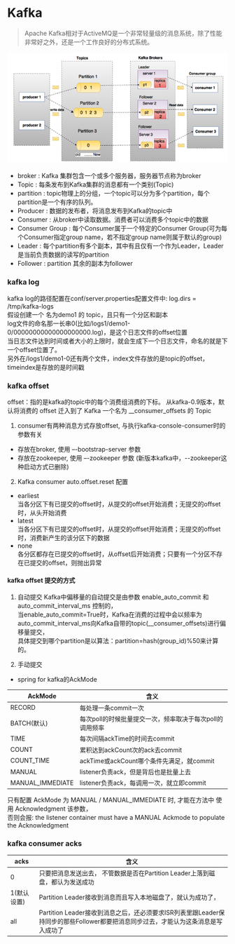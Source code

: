 # Kafka
> Apache Kafka相对于ActiveMQ是一个非常轻量级的消息系统，除了性能非常好之外，还是一个工作良好的分布式系统。

![Kafka](images/Kafka.png)

* broker : Kafka 集群包含一个或多个服务器，服务器节点称为broker
* Topic : 每条发布到Kafka集群的消息都有一个类别(Topic)
* partition : topic物理上的分组，一个topic可以分为多个partition，每个partition是一个有序的队列。 
* Producer  : 数据的发布者，将消息发布到Kafka的topic中
* Consumer  : 从broker中读取数据。消费者可以消费多个topic中的数据
* Consumer Group : 每个Consumer属于一个特定的Consumer Group(可为每个Consumer指定group name，若不指定group name则属于默认的group)
* Leader :  每个partition有多个副本，其中有且仅有一个作为Leader，Leader是当前负责数据的读写的partition
* Follower : partition 其余的副本为follower





### kafka log
kafka log的路径配置在conf/server.properties配置文件中: log.dirs = /tmp/kafka-logs  
假设创建一个 名为demo1 的 topic，且只有一个分区和副本  
log文件的命名那一长串0(比如/logs1/demo1-0/00000000000000000000.log)，是这个日志文件的offset位置  
当日志文件达到时间或者大小的上限时，就会生成下一个日志文件，命名的就是下一个offset位置了。  
另外在/logs1/demo1-0还有两个文件，index文件存放的是topic的offset，timeindex是存放的是时间戳   




### kafka offset
offset：指的是kafka的topic中的每个消费组消费的下标。
从kafka-0.9版本，默认将消费的 offset 迁入到了 Kafka 一个名为 __consumer_offsets 的 Topic

1. consumer有两种消息方式存放offset, 与执行kafka-console-consumer时的参数有关
* 存放在broker, 使用 –-bootstrap-server 参数
* 存放在zookeeper, 使用 –-zookeeper 参数 (新版本kafka中，--zookeeper这种启动方式已删除)


2. Kafka consumer auto.offset.reset 配置
* earliest  
当各分区下有已提交的offset时，从提交的offset开始消费；无提交的offset时，从头开始消费  
* latest  
当各分区下有已提交的offset时，从提交的offset开始消费；无提交的offset时，消费新产生的该分区下的数据  
* none  
各分区都存在已提交的offset时，从offset后开始消费；只要有一个分区不存在已提交的offset，则抛出异常





#### kafka offset 提交的方式
1. 自动提交
Kafka中偏移量的自动提交是由参数 enable_auto_commit 和 auto_commit_interval_ms 控制的，  
当enable_auto_commit=True时，Kafka在消费的过程中会以频率为auto_commit_interval_ms向Kafka自带的topic(__consumer_offsets)进行偏移量提交，  
具体提交到哪个partition是以算法：partition=hash(group_id)%50来计算的。  

2. 手动提交
* spring for kafka的AckMode

|AckMode         |     含义     |
|----------------|-------------|
|RECORD          | 每处理一条commit一次 |
|BATCH(默认)     | 每次poll的时候批量提交一次，频率取决于每次poll的调用频率 |
|TIME            | 每次间隔ackTime的时间去commit |
|COUNT           | 累积达到ackCount次的ack去commit |
|COUNT_TIME      | ackTime或ackCount哪个条件先满足，就commit |
|MANUAL          | listener负责ack，但是背后也是批量上去 |
|MANUAL_IMMEDIATE| listener负责ack，每调用一次，就立即commit |

只有配置 AckMode 为 MANUAL / MANUAL_IMMEDIATE 时, 才能在方法中 使用 Acknowledgment 该参数，  
否则会报: the listener container must have a MANUAL Ackmode to populate the Acknowledgment

         
         


### kafka consumer acks

|     acks       |   含义      |
|----------------|-------------|
|   0            | 只要把消息发送出去， 不管数据是否在Partition Leader上落到磁盘，都认为发送成功 |
|   1(默认设置)   | Partition Leader接收到消息而且写入本地磁盘了，就认为成功了， |
|   all          | Partition Leader接收到消息之后，还必须要求ISR列表里跟Leader保持同步的那些Follower都要把消息同步过去，才能认为这条消息是写入成功了 |

